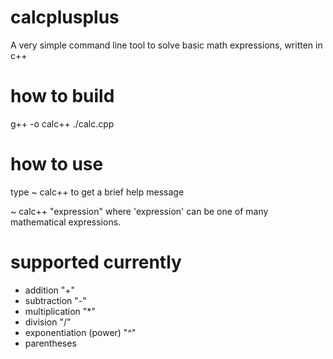 # calcplusplus
A very simple command line tool to solve basic math expressions, written in c++

# how to build
g++ -o calc++ ./calc.cpp

# how to use
type 
~ calc++ 
to get a brief help message

~ calc++ "expression"
where 'expression' can be one of many mathematical expressions.

# supported currently
- addition "+"
- subtraction "-"
- multiplication "*"
- division "/"
- exponentiation (power) "^"
- parentheses
